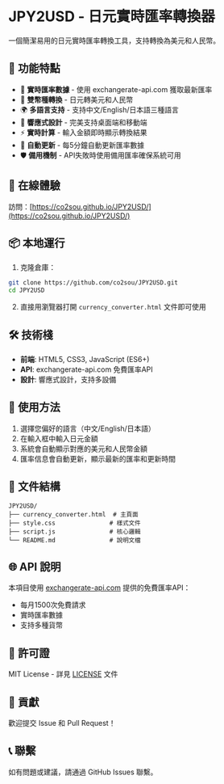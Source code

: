 # JPY2USD - 日元實時匯率轉換器

一個簡潔易用的日元實時匯率轉換工具，支持轉換為美元和人民幣。

## 🌟 功能特點

- 🔄 **實時匯率數據** - 使用 exchangerate-api.com 獲取最新匯率
- 💱 **雙幣種轉換** - 日元轉美元和人民幣
- 🌍 **多語言支持** - 支持中文/English/日本語三種語言
- 📱 **響應式設計** - 完美支持桌面端和移動端
- ⚡ **實時計算** - 輸入金額即時顯示轉換結果
- 🔄 **自動更新** - 每5分鐘自動更新匯率數據
- 🛡️ **備用機制** - API失敗時使用備用匯率確保系統可用

## 🚀 在線體驗

訪問：[https://co2sou.github.io/JPY2USD/](https://co2sou.github.io/JPY2USD/)

## 📦 本地運行

1. 克隆倉庫：
```bash
git clone https://github.com/co2sou/JPY2USD.git
cd JPY2USD
```

2. 直接用瀏覽器打開 `currency_converter.html` 文件即可使用

## 🛠️ 技術棧

- **前端**: HTML5, CSS3, JavaScript (ES6+)
- **API**: exchangerate-api.com 免費匯率API
- **設計**: 響應式設計，支持多設備

## 📱 使用方法

1. 選擇您偏好的語言（中文/English/日本語）
2. 在輸入框中輸入日元金額
3. 系統會自動顯示對應的美元和人民幣金額
4. 匯率信息會自動更新，顯示最新的匯率和更新時間

## 🔧 文件結構

```
JPY2USD/
├── currency_converter.html  # 主頁面
├── style.css               # 樣式文件
├── script.js               # 核心邏輯
└── README.md               # 說明文檔
```

## 🌐 API 說明

本項目使用 [exchangerate-api.com](https://exchangerate-api.com/) 提供的免費匯率API：
- 每月1500次免費請求
- 實時匯率數據
- 支持多種貨幣

## 📄 許可證

MIT License - 詳見 [LICENSE](LICENSE) 文件

## 🤝 貢獻

歡迎提交 Issue 和 Pull Request！

## 📞 聯繫

如有問題或建議，請通過 GitHub Issues 聯繫。
